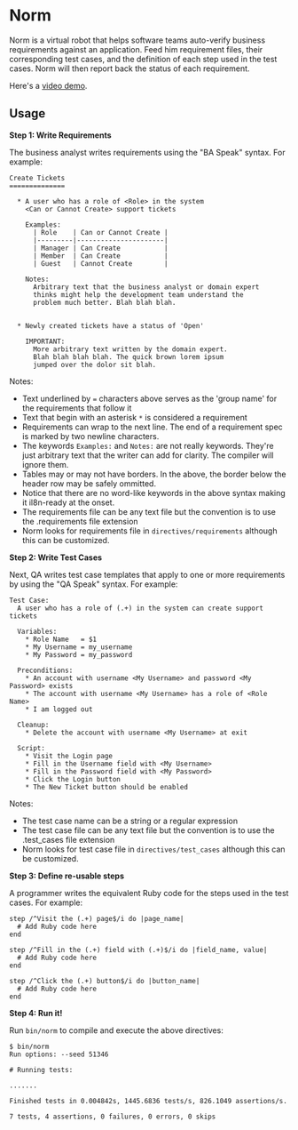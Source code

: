 Norm
====
Norm is a virtual robot that helps software teams auto-verify
business requirements against an application. Feed him requirement
files, their corresponding test cases, and the definition of
each step used in the test cases. Norm will then report back the
status of each requirement.

Here's a [video demo](http://www.youtube.com/watch?v=RuC8owWbdQA&feature=g-upl).

Usage
-----

**Step 1: Write Requirements**

The business analyst writes requirements using the "BA Speak" syntax.
For example:

```
Create Tickets
==============

  * A user who has a role of <Role> in the system
    <Can or Cannot Create> support tickets

    Examples:
      | Role    | Can or Cannot Create |
      |---------|----------------------|
      | Manager | Can Create           |
      | Member  | Can Create           |
      | Guest   | Cannot Create        |

    Notes:
      Arbitrary text that the business analyst or domain expert
      thinks might help the development team understand the
      problem much better. Blah blah blah.


  * Newly created tickets have a status of 'Open'

    IMPORTANT:
      More arbitrary text written by the domain expert.
      Blah blah blah blah. The quick brown lorem ipsum
      jumped over the dolor sit blah.
```

Notes:

 * Text underlined by `=` characters above serves as the 'group name'
   for the requirements that follow it
 * Text that begin with an asterisk `*` is considered a requirement
 * Requirements can wrap to the next line. The end of a requirement
   spec is marked by two newline characters.
 * The keywords `Examples:` and `Notes:` are not really keywords. They're
   just arbitrary text that the writer can add for clarity. The compiler
   will ignore them.
 * Tables may or may not have borders. In the above, the border below the
   header row may be safely ommitted.
 * Notice that there are no word-like keywords in the above syntax making
   it il8n-ready at the onset.
 * The requirements file can be any text file but the convention is to
   use the .requirements file extension
 * Norm looks for requirements file in `directives/requirements` although
   this can be customized.

**Step 2: Write Test Cases**

Next, QA writes test case templates that apply to one or more requirements
by using the "QA Speak" syntax. For example:

```
Test Case:
  A user who has a role of (.+) in the system can create support tickets

  Variables:
    * Role Name   = $1
    * My Username = my_username
    * My Password = my_password

  Preconditions:
    * An account with username <My Username> and password <My Password> exists
    * The account with username <My Username> has a role of <Role Name>
    * I am logged out

  Cleanup:
    * Delete the account with username <My Username> at exit

  Script:
    * Visit the Login page
    * Fill in the Username field with <My Username>
    * Fill in the Password field with <My Password>
    * Click the Login button
    * The New Ticket button should be enabled
```

Notes:

  * The test case name can be a string or a regular expression
  * The test case file can be any text file but the convention is to
    use the .test_cases file extension
  * Norm looks for test case file in `directives/test_cases` although
    this can be customized.

**Step 3: Define re-usable steps**

A programmer writes the equivalent Ruby code for the steps used in the test cases. For example:

```
step /^Visit the (.+) page$/i do |page_name|
  # Add Ruby code here
end

step /^Fill in the (.+) field with (.+)$/i do |field_name, value|
  # Add Ruby code here
end

step /^Click the (.+) button$/i do |button_name|
  # Add Ruby code here
end
```

**Step 4: Run it!**

Run `bin/norm` to compile and execute the above directives:

```
$ bin/norm
Run options: --seed 51346

# Running tests:

.......

Finished tests in 0.004842s, 1445.6836 tests/s, 826.1049 assertions/s.

7 tests, 4 assertions, 0 failures, 0 errors, 0 skips
```